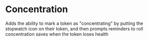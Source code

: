 # Concentration
Adds the ability to mark a token as "concentrating" by putting the stopwatch icon on their token, and then prompts reminders to roll concentration saves when the token loses health
